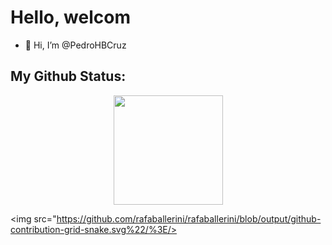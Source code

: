 # Hello, welcom
- 👋 Hi, I’m @PedroHBCruz

## My Github Status:
<div align="center">
 <img height="175em" src="https://github-readme-stats.vercel.app/api/top-langs/?username=PedroHBCruz&layout=compact&langs_count=16&theme=tokyonight"/>
</div>

<img src="https://github.com/rafaballerini/rafaballerini/blob/output/github-contribution-grid-snake.svg%22/%3E/>
